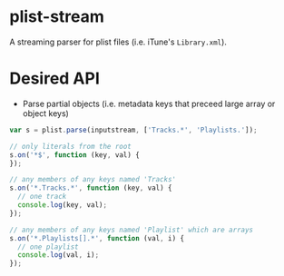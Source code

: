 # plist-stream

A streaming parser for plist files (i.e. iTune's `Library.xml`).

# Desired API

  * Parse partial objects (i.e. metadata keys that preceed large array or object keys)

```javascript
var s = plist.parse(inputstream, ['Tracks.*', 'Playlists.']);

// only literals from the root
s.on('*$', function (key, val) {
});

// any members of any keys named 'Tracks'
s.on('*.Tracks.*', function (key, val) {
  // one track
  console.log(key, val);
});

// any members of any keys named 'Playlist' which are arrays
s.on('*.Playlists[].*', function (val, i) {
  // one playlist
  console.log(val, i);
});
```
